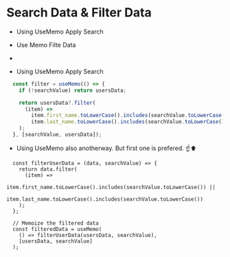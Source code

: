 # Search Data & Filter Data

- Using UseMemo Apply Search 
- Use Memo Filte Data
- 


- Using UseMemo Apply Search 

```javascript
  const filter = useMemo(() => {
    if (!searchValue) return usersData;

    return usersData?.filter(
      (item) =>
        item.first_name.toLowerCase().includes(searchValue.toLowerCase()) ||
        item.last_name.toLowerCase().includes(searchValue.toLowerCase())
    );
  }, [searchValue, usersData]);
```

- Using UseMemo also anotherway. But first one is prefered. ☝️⬆️ 

```jvascript
  const filterUserData = (data, searchValue) => {
    return data.filter(
      (item) =>
        item.first_name.toLowerCase().includes(searchValue.toLowerCase()) ||
        item.last_name.toLowerCase().includes(searchValue.toLowerCase())
    );
  };

  // Memoize the filtered data
  const filteredData = useMemo(
    () => filterUserData(usersData, searchValue),
    [usersData, searchValue]
  );

```